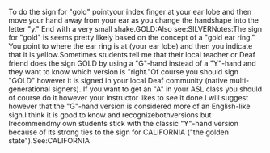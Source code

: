 To do the sign for "gold" pointyour index finger at your ear lobe and then move your hand away from your ear 
	as you change the handshape into the letter "y." End with a very 
	small shake.GOLD:Also see:SILVERNotes:The sign for "gold" is seems pretty likely based on the concept of a "gold 
	ear ring."  You point to where the ear ring is at (your ear lobe) and 
	then you indicate that it is yellow.Sometimes students tell me that their local teacher or Deaf friend does the 
	sign GOLD by using a "G"-hand instead of a "Y"-hand and they want to know 
	which version is "right."Of course you should sign "GOLD" however it is signed in your local Deaf 
	community (native multi-generational signers). If you want to get an "A" in 
	your ASL class you should of course do it however your instructor likes to 
	see it done.I will suggest however that the "G"-hand version is considered more of an 
	English-like sign.I think it is good to know and recognizebothversions but Irecommendmy own students stick with the classic "Y"-hand version 
	because of its strong ties to the sign for CALIFORNIA ("the golden state").See:CALIFORNIA